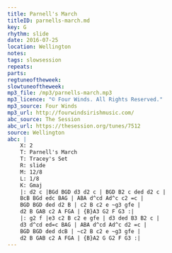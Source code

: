 ```yaml
---
title: Parnell's March
titleID: parnells-march.md
key: G
rhythm: slide
date: 2016-07-25
location: Wellington
notes:
tags: slowsession 
repeats: 
parts: 
regtuneoftheweek:
slowtuneoftheweek:
mp3_file: /mp3/parnells-march.mp3
mp3_licence: "© Four Winds. All Rights Reserved."
mp3_source: Four Winds
mp3_url: http://fourwindsirishmusic.com/
abc_source: The Session
abc_url: https://thesession.org/tunes/7512
source: Wellington
abc: |
    X: 2
    T: Parnell's March
    T: Tracey's Set
    R: slide
    M: 12/8
    L: 1/8
    K: Gmaj
    |: d2 c |BGd BGD d3 d2 c | BGD B2 c ded d2 c |
    BcB BGd edc BAG | ABA d^cd Ad^c c2 =c |
    BGD BGD ded d2 B | c2 B c2 e ~g3 gfe |
    d2 B GAB c2 A FGA | {B}A3 G2 F G3 :|
    |: g2 f |e3 c2 B c2 e gfe | d3 ded B3 B2 c |
    d3 d^cd ed=c BAG | ABA d^cd Ad^c d2 =c |
    BGD BGD ded dcB | ~c2 B c2 e ~g3 gfe |
    d2 B GAB c2 A FGA | {B}A2 G G2 F G3 :|
---
```

